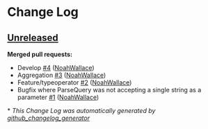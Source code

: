 # Change Log

## [Unreleased](https://github.com/NoahWallace/mongoQueryParser/tree/HEAD)

**Merged pull requests:**

- Develop [\#4](https://github.com/NoahWallace/mongoQueryParser/pull/4) ([NoahWallace](https://github.com/NoahWallace))
- Aggregation [\#3](https://github.com/NoahWallace/mongoQueryParser/pull/3) ([NoahWallace](https://github.com/NoahWallace))
- Feature/typeoperator [\#2](https://github.com/NoahWallace/mongoQueryParser/pull/2) ([NoahWallace](https://github.com/NoahWallace))
- Bugfix where ParseQuery was not accepting a single string as a parameter [\#1](https://github.com/NoahWallace/mongoQueryParser/pull/1) ([NoahWallace](https://github.com/NoahWallace))



\* *This Change Log was automatically generated by [github_changelog_generator](https://github.com/skywinder/Github-Changelog-Generator)*